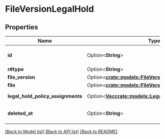 # FileVersionLegalHold

## Properties

Name | Type | Description | Notes
------------ | ------------- | ------------- | -------------
**id** | Option<**String**> | The unique identifier for this file version legal hold | [optional]
**r#type** | Option<**String**> | `file_version_legal_hold` | [optional]
**file_version** | Option<[**crate::models::FileVersionLegalHoldFileVersion**](FileVersionLegalHold_file_version.md)> |  | [optional]
**file** | Option<[**crate::models::FileVersionLegalHoldFile**](FileVersionLegalHold_file.md)> |  | [optional]
**legal_hold_policy_assignments** | Option<[**Vec<crate::models::LegalHoldPolicyAssignment>**](LegalHoldPolicyAssignment.md)> | List of assignments contributing to this Hold. | [optional]
**deleted_at** | Option<**String**> | Time that this File-Version-Legal-Hold was deleted. | [optional]

[[Back to Model list]](../README.md#documentation-for-models) [[Back to API list]](../README.md#documentation-for-api-endpoints) [[Back to README]](../README.md)


